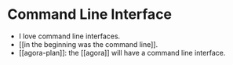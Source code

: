 # Command Line Interface

- I love command line interfaces.
- [[in the beginning was the command line]].
- [[agora-plan]]: the [[agora]] will have a command line interface.


